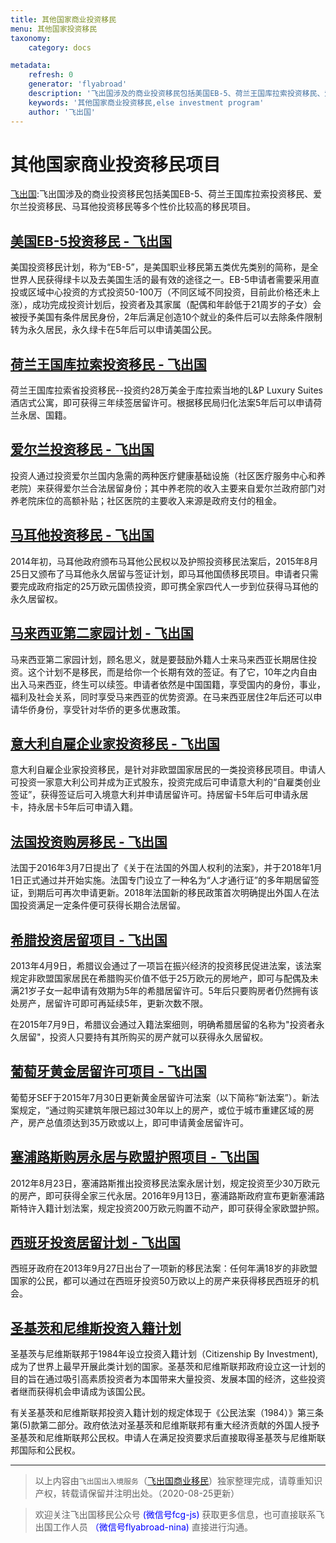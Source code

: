 ```yaml
---
title: 其他国家商业投资移民
menu: 其他国家投资移民
taxonomy:
    category: docs

metadata:
    refresh: 0
    generator: 'flyabroad'
    description: '飞出国涉及的商业投资移民包括美国EB-5、荷兰王国库拉索投资移民、爱尔兰投资移民、马耳他投资移民等多个性价比较高的移民项目。'
    keywords: '其他国家商业投资移民,else investment program'
    author: '飞出国'
---
```


# 其他国家商业投资移民项目

[飞出国](/home):飞出国涉及的商业投资移民包括美国EB-5、荷兰王国库拉索投资移民、爱尔兰投资移民、马耳他投资移民等多个性价比较高的移民项目。

## [美国EB-5投资移民 - 飞出国](/us/employment/eb5)

美国投资移民计划，称为“EB-5”，是美国职业移民第五类优先类别的简称，是全世界人民获得绿卡以及去美国生活的最有效的途径之一。EB-5申请者需要采用直投或区域中心投资的方式投资50-100万（不同区域不同投资，目前此价格还未上涨），成功完成投资计划后，投资者及其家属（配偶和年龄低于21周岁的子女）会被授予美国有条件居民身份，2年后满足创造10个就业的条件后可以去除条件限制转为永久居民，永久绿卡在5年后可以申请美国公民。

## [荷兰王国库拉索投资移民 - 飞出国](/eu/nertherlands/curacao)

荷兰王国库拉索省投资移民--投资约28万美金于库拉索当地的L&P Luxury Suites酒店式公寓，即可获得三年续签居留许可。根据移民局归化法案5年后可以申请荷兰永居、国籍。

## [爱尔兰投资移民 - 飞出国](/eu/stamp4)

投资人通过投资爱尔兰国内急需的两种医疗健康基础设施（社区医疗服务中心和养老院）来获得爱尔兰合法居留身份；其中养老院的收入主要来自爱尔兰政府部门对养老院床位的高额补贴；社区医院的主要收入来源是政府支付的租金。

## [马耳他投资移民 - 飞出国](/eu/malta)

2014年初，马耳他政府颁布马耳他公民权以及护照投资移民法案后，2015年8月25日又颁布了马耳他永久居留与签证计划，即马耳他国债移民项目。申请者只需要完成政府指定的25万欧元国债投资，即可携全家四代人一步到位获得马耳他的永久居留权。

## [马来西亚第二家园计划 - 飞出国](/as/malaysia)

马来西亚第二家园计划，顾名思义，就是要鼓励外籍人士来马来西亚长期居住投资。这个计划不是移民，而是给你一个长期有效的签证。有了它，10年之内自由出入马来西亚，终生可以续签。申请者依然是中国国籍，享受国内的身份，事业，福利及社会关系，同时享受马来西亚的优势资源。在马来西亚居住2年后还可以申请华侨身份，享受针对华侨的更多优惠政策。

## [意大利自雇企业家投资移民 - 飞出国](/eu/italy)

意大利自雇企业家投资移民，是针对非欧盟国家居民的一类投资移民项目。申请人可投资一家意大利公司并成为正式股东，投资完成后可申请意大利的“自雇类创业签证”，获得签证后可入境意大利并申请居留许可。持居留卡5年后可申请永居卡，持永居卡5年后可申请入籍。

## [法国投资购房移民 - 飞出国](/eu/France)

法国于2016年3月7日提出了《关于在法国的外国人权利的法案》，并于2018年1月1日正式通过并开始实施。法国专门设立了一种名为“人才通行证”的多年期居留签证，到期后可再次申请更新。2018年法国新的移民政策首次明确提出外国人在法国投资满足一定条件便可获得长期合法居留。

## [希腊投资居留项目 - 飞出国](/eu/greece)

2013年4月9日，希腊议会通过了一项旨在振兴经济的投资移民促进法案，该法案规定非欧盟国家居民在希腊购买价值不低于25万欧元的房地产，即可与配偶及未满21岁子女一起申请有效期为5年的希腊居留许可。5年后只要购房者仍然拥有该处房产，居留许可即可再延续5年，更新次数不限。

在2015年7月9日，希腊议会通过入籍法案细则，明确希腊居留的名称为"投资者永久居留"，投资人只要持有其所购买的房产就可以获得永久居留权。

## [葡萄牙黄金居留许可项目 - 飞出国](/eu/portugal)

葡萄牙SEF于2015年7月30日更新黄金居留许可法案（以下简称“新法案”）。新法案规定，“通过购买建筑年限已超过30年以上的房产，或位于城市重建区域的房产，房产总值须达到35万欧或以上，即可申请黄金居留许可。

## [塞浦路斯购房永居与欧盟护照项目 - 飞出国](/eu/cyprus)

2012年8月23日，塞浦路斯推出投资移民法案永居计划，规定投资至少30万欧元的房产，即可获得全家三代永居。2016年9月13日，塞浦路斯政府宣布更新塞浦路斯特许入籍计划法案，规定投资200万欧元购置不动产，即可获得全家欧盟护照。

## [西班牙投资居留计划 - 飞出国](/eu/spain)

西班牙政府在2013年9月27日出台了一项新的移民法案：任何年满18岁的非欧盟国家的公民，都可以通过在西班牙投资50万欧以上的房产来获得移民西班牙的机会。

## [圣基茨和尼维斯投资入籍计划](/invester/else-invest/saintkitts)

圣基茨与尼维斯联邦于1984年设立投资入籍计划（Citizenship By Investment),成为了世界上最早开展此类计划的国家。圣基茨和尼维斯联邦政府设立这一计划的目的旨在通过吸引高素质投资者为本国带来大量投资、发展本国的经济，这些投资者继而获得机会申请成为该国公民。

有关圣基茨和尼维斯联邦投资入籍计划的规定体现于《公民法案（1984）》第三条第(5)款第二部分。政府依法对圣基茨和尼维斯联邦有重大经济贡献的外国人授予圣基茨和尼维斯联邦公民权。申请人在满足投资要求后直接取得圣基茨与尼维斯联邦国际和公民权。

------

> 以上内容由`飞出国出入境服务`（[飞出国商业移民](http://tz.flyabroad.com.hk)）独家整理完成，请尊重知识产权，转载请保留并注明出处。（2020-08-25更新）

> 欢迎关注飞出国移民公众号 <font color=Blue>(微信号fcg-js)</font> 获取更多信息，也可直接联系飞出国工作人员 <font color=Blue>（微信号flyabroad-nina)</font> 直接进行沟通。

